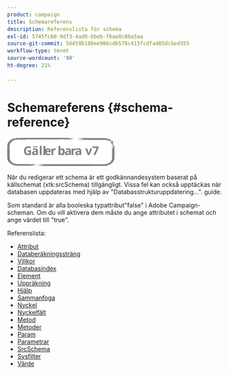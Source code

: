 ```yaml
---
product: campaign
title: Schemareferens
description: Referenslista för schema
exl-id: 5745fc60-9df3-4ad0-bbeb-f6ae8c86a5aa
source-git-commit: 56459b188ee966cdb578c415fcdfa485dcbed355
workflow-type: tm+mt
source-wordcount: '90'
ht-degree: 21%

---
```


# Schemareferens {#schema-reference}

![](../../assets/v7-only.svg)

När du redigerar ett schema är ett godkännandesystem baserat på källschemat (xtk:srcSchema) tillgängligt. Vissa fel kan också upptäckas när databasen uppdateras med hjälp av &quot;Databasstrukturuppdatering...&quot;. guide.

Som standard är alla booleska typattribut&quot;false&quot; i Adobe Campaign-scheman. Om du vill aktivera dem måste du ange attributet i schemat och ange värdet till &quot;true&quot;.

Referenslista:

* [Attribut](schema/attribute.md)
* [Databeräkningssträng](schema/compute-string.md)
* [Villkor](schema/condition.md)
* [Databasindex](schema/db-index.md)
* [Element](schema/element.md)
* [Uppräkning](schema/enumeration.md)
* [Hjälp](schema/help.md)
* [Sammanfoga](schema/join.md)
* [Nyckel](schema/key.md)
* [Nyckelfält](schema/keyfield.md)
* [Metod](schema/method.md)
* [Metoder](schema/methods.md)
* [Param](schema/param.md)
* [Parametrar](schema/parameters.md)
* [SrcSchema](schema/srcschema.md)
* [Sysfilter](schema/sysfilter.md)
* [Värde](schema/value.md)
